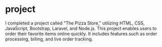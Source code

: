 # project
I completed a project called "The Pizza Store," utilizing HTML, CSS, JavaScript, Bootstrap, Laravel, and Node.js. This project enables users to order their favorite items online quickly. It includes features such as order processing, billing, and live order tracking.
